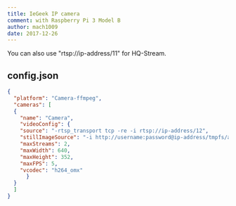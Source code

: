 ```yaml
---
title: IeGeek IP camera
comment: with Raspberry Pi 3 Model B
author: mach1009
date: 2017-12-26
---
```

You can also use "rtsp://ip-address/11" for HQ-Stream.

## config.json

```json
{
  "platform": "Camera-ffmpeg",
  "cameras": [
  {
    "name": "Camera",
    "videoConfig": {
    "source": "-rtsp_transport tcp -re -i rtsp://ip-address/12",
    "stillImageSource": "-i http://username:password@ip-address/tmpfs/auto.jpg",
    "maxStreams": 2,
    "maxWidth": 640,
    "maxHeight": 352,
    "maxFPS": 5,
    "vcodec": "h264_omx"
      }
  }
  ]
}
```
